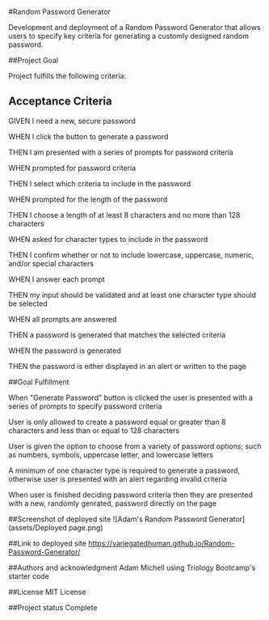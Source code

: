 #Random Password Generator

Development and deployment of a Random Password Generator that allows users to specify key criteria for generating a customly designed random password.


##Project Goal

Project fulfills the following criteria:

## Acceptance Criteria

GIVEN I need a new, secure password

WHEN I click the button to generate a password

THEN I am presented with a series of prompts for password criteria

WHEN prompted for password criteria

THEN I select which criteria to include in the password

WHEN prompted for the length of the password

THEN I choose a length of at least 8 characters and no more than 128 characters

WHEN asked for character types to include in the password

THEN I confirm whether or not to include lowercase, uppercase, numeric, and/or special characters

WHEN I answer each prompt

THEN my input should be validated and at least one character type should be selected

WHEN all prompts are answered

THEN a password is generated that matches the selected criteria

WHEN the password is generated

THEN the password is either displayed in an alert or written to the page

##Goal Fulfillment

When "Generate Password" button is clicked the user is presented with a series of prompts to specify password criteria

User is only allowed to create a password equal or greater than 8 characters and less than or equal to 128 characters

User is given the option to choose from a variety of password options; such as numbers, symbols, uppercase letter, and lowercase letters

A minimum of one character type is required to generate a password, otherwise user is presented with an alert regarding invalid criteria

When user is finished deciding password criteria then they are presented with a new, randomly genrated, password directly on the page



##Screenshot of deployed site
![Adam's Random Password Generator](assets/Deployed page.png)

##Link to deployed site
https://variegatedhuman.github.io/Random-Password-Generator/

##Authors and acknowledgment
Adam Michell using Triology Bootcamp's starter code

##License
MIT License

##Project status
Complete
